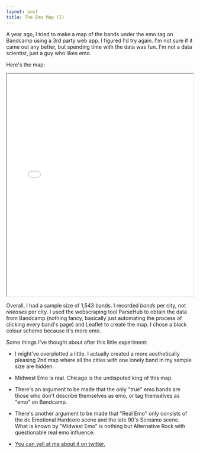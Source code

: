 ```yaml
---
layout: post
title: The Emo Map (I)
---
```


A year ago, I tried to make a map of the bands under the emo tag on Bandcamp using a 3rd party web app. I figured I'd try again. I'm not sure if it came out any better, but spending time with the data was fun. I'm not a data scientist, just a guy who likes emo.  

Here's the map: 

<iframe seamless src="/assets/emomap3.html" width="100%" height="600"></iframe>


Overall, I had a sample size of 1,543 bands. I recorded *bands* per city, not *releases* per city. I used the webscraping tool ParseHub to obtain the data from Bandcamp (nothing fancy, basically just automating the process of clicking every band's page) and Leaflet to create the map. I chose a black colour scheme because it's more emo. 

Some things I've thought about after this little experiment: 

- I might've overplotted a little. I actually created a more aesthetically pleasing 2nd map where all the cities with one lonely band in my sample size are hidden.

- Midwest Emo is real. Chicago is the undisputed king of this map. 

- There's an argument to be made that the only "true" emo bands are those who don't describe themselves as emo, or tag themselves as "emo" on Bandcamp.

- There's another argument to be made that "Real Emo" only consists of the dc Emotional Hardcore scene and the late 90's Screamo scene. What is known by "Midwest Emo" is nothing but Alternative Rock with questionable real emo influence. 

- <a href ="https://twitter.com/sonnerly/status/1362949949282013187"> You can yell at me about it on twitter. </a>
